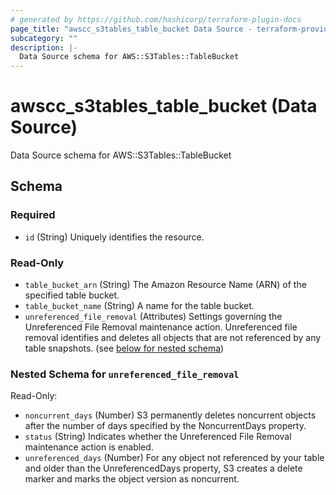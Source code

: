 ```yaml
---
# generated by https://github.com/hashicorp/terraform-plugin-docs
page_title: "awscc_s3tables_table_bucket Data Source - terraform-provider-awscc"
subcategory: ""
description: |-
  Data Source schema for AWS::S3Tables::TableBucket
---
```


# awscc_s3tables_table_bucket (Data Source)

Data Source schema for AWS::S3Tables::TableBucket



<!-- schema generated by tfplugindocs -->
## Schema

### Required

- `id` (String) Uniquely identifies the resource.

### Read-Only

- `table_bucket_arn` (String) The Amazon Resource Name (ARN) of the specified table bucket.
- `table_bucket_name` (String) A name for the table bucket.
- `unreferenced_file_removal` (Attributes) Settings governing the Unreferenced File Removal maintenance action. Unreferenced file removal identifies and deletes all objects that are not referenced by any table snapshots. (see [below for nested schema](#nestedatt--unreferenced_file_removal))

<a id="nestedatt--unreferenced_file_removal"></a>
### Nested Schema for `unreferenced_file_removal`

Read-Only:

- `noncurrent_days` (Number) S3 permanently deletes noncurrent objects after the number of days specified by the NoncurrentDays property.
- `status` (String) Indicates whether the Unreferenced File Removal maintenance action is enabled.
- `unreferenced_days` (Number) For any object not referenced by your table and older than the UnreferencedDays property, S3 creates a delete marker and marks the object version as noncurrent.
